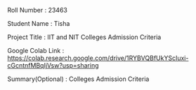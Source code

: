 Roll Number       :   23463 

Student Name      :   Tisha 

Project Title     :   IIT and NIT Colleges Admission Criteria 

Google Colab Link :   https://colab.research.google.com/drive/1RYBVQBfUkYScIuxi-cGcntnfMBqIjVsw?usp=sharing

Summary(Optional) :   Colleges Admission Criteria 
